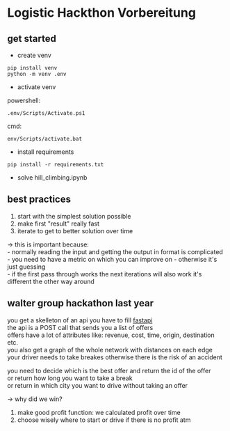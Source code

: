 # Logistic Hackthon Vorbereitung 

## get started 
- create venv 
```shell 
pip install venv 
python -m venv .env
```

- activate venv  

powershell: 
```shell 
.env/Scripts/Activate.ps1
```

cmd: 
```shell 
env/Scripts/activate.bat
```

- install requirements 
```shell 
pip install -r requirements.txt
```

- solve hill_climbing.ipynb


## best practices 

1. start with the simplest solution possible 
2. make first "result" really fast
3. iterate to get to better solution over time 

-> this is important because:   
    - normally reading the input and getting the output in format is complicated   
    - you need to have a metric on which you can improve on - otherwise it's just guessing   
    - if the first pass through works the next iterations will also work it's different the other way around  

## walter group hackathon last year 

you get a skelleton of an api you have to fill [fastapi](https://fastapi.tiangolo.com/tutorial/first-steps/)  
the api is a POST call that sends you a list of offers  
offers have a lot of attributes like: revenue, cost, time, origin, destination etc.  
you also get a graph of the whole network with distances on each edge  
your driver needs to take breakes otherwise there is the risk of an accident  

you need to decide which is the best offer and return the id of the offer  
or return how long you want to take a break  
or return in which city you want to drive without taking an offer  

-> why did we win?  
1. make good profit function: we calculated profit over time  
2. choose wisely where to start or drive if there is no profit atm 

